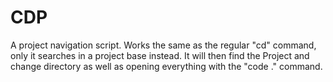 # CDP

A project navigation script.
Works the same as the regular "cd" command, only it searches in a project base instead.
It will then find the Project and change directory as well as opening everything with the "code ." command.
